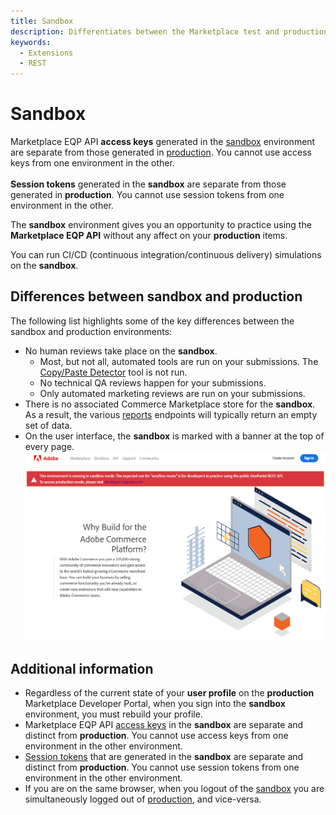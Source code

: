 ```yaml
---
title: Sandbox
description: Differentiates between the Marketplace test and production environments.
keywords:
  - Extensions
  - REST
---
```


# Sandbox

<InlineAlert variant="info" slots="text"/>

Marketplace EQP API **access keys** generated in the [sandbox][2] environment are separate from those generated in [production][1].
You cannot use access keys from one environment in the other.
<br/><br/>
**Session tokens** generated in the **sandbox** are separate from those generated in **production**.
You cannot use session tokens from one environment in the other.

The **sandbox** environment gives you an opportunity to practice using the **Marketplace EQP API** without any affect on your **production** items.

You can run CI/CD (continuous integration/continuous delivery) simulations on the **sandbox**.

## Differences between sandbox and production

The following list highlights some of the key differences between the sandbox and production environments:

-  No human reviews take place on the **sandbox**.
   -  Most, but not all, automated tools are run on your submissions. The [Copy/Paste Detector](test-results.md#copy-paste-detector) tool is not run.
   -  No technical QA reviews happen for your submissions.
   -  Only automated marketing reviews are run on your submissions.
-  There is no associated Commerce Marketplace store for the **sandbox**. As a result, the various [reports](reports.md) endpoints will typically return an empty set of data.
-  On the user interface, the **sandbox** is marked with a banner at the top of every page.
  ![Landing page for the Sandbox Marketplace Developer Portal](../_images/sandbox-landing-page.png)

## Additional information

-  Regardless of the current state of your **user profile** on the **production** Marketplace Developer Portal, when you sign into the **sandbox** environment, you must rebuild your profile.
-  Marketplace EQP API [access keys](access-keys.md) in the **sandbox** are separate and distinct from **production**. You cannot use access keys from one environment in the other environment.
-  [Session tokens](auth.md#how-to-use-a-session-token) that are generated in the **sandbox** are separate and distinct from **production**. You cannot use session tokens from one environment in the other environment.
-  If you are on the same browser, when you logout of the [sandbox][2] you are simultaneously logged out of [production][1], and vice-versa.

[1]: https://commercedeveloper.adobe.com
[2]: https://commercedeveloper-sandbox.adobe.com
